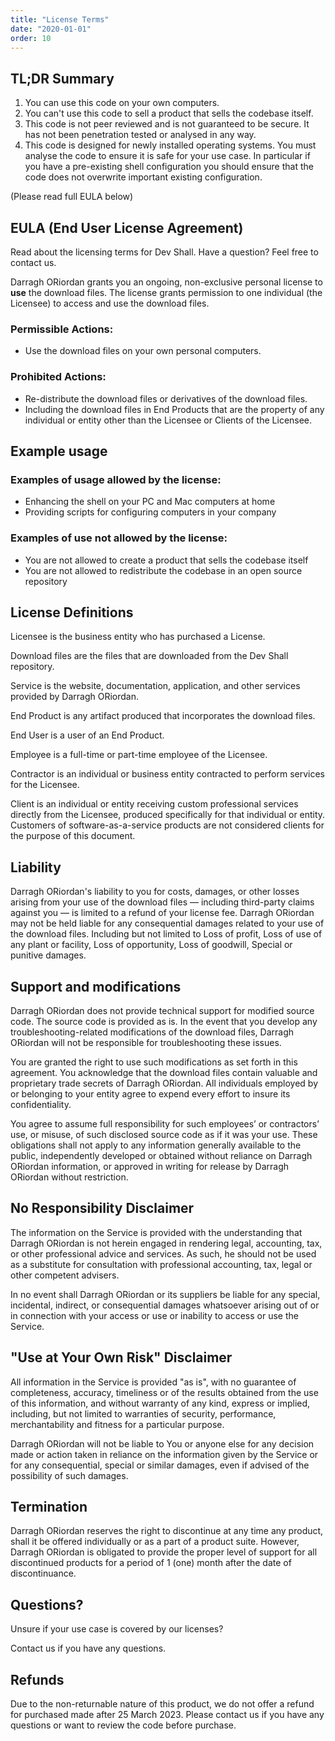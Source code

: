 ```yaml
---
title: "License Terms"
date: "2020-01-01"
order: 10
---
```


## TL;DR Summary

1. You can use this code on your own computers.
1. You can't use this code to sell a product that sells the codebase itself.
1. This code is not peer reviewed and is not guaranteed to be secure. It has not been penetration tested or analysed in any way.
1. This code is designed for newly installed operating systems. You must analyse the code to ensure it is safe for your use case. In particular if you have a pre-existing shell configuration you should ensure that the code does not overwrite important existing configuration.

(Please read full EULA below)

## EULA (End User License Agreement)

Read about the licensing terms for Dev Shall. Have a question? Feel free to contact us.

Darragh ORiordan grants you an ongoing, non-exclusive personal license to **use** the download files. The license grants permission to one individual (the Licensee) to access and use the download files.

### Permissible Actions:

-   Use the download files on your own personal computers.

### Prohibited Actions:

-   Re-distribute the download files or derivatives of the download files.
-   Including the download files in End Products that are the property of any individual or entity other than the Licensee or Clients of the Licensee.

## Example usage

### Examples of usage allowed by the license:

-   Enhancing the shell on your PC and Mac computers at home
-   Providing scripts for configuring computers in your company

### Examples of use not allowed by the license:

-   You are not allowed to create a product that sells the codebase itself
-   You are not allowed to redistribute the codebase in an open source repository

## License Definitions

Licensee is the business entity who has purchased a License.

Download files are the files that are downloaded from the Dev Shall repository.

Service is the website, documentation, application, and other services provided by Darragh ORiordan.

End Product is any artifact produced that incorporates the download files.

End User is a user of an End Product.

Employee is a full-time or part-time employee of the Licensee.

Contractor is an individual or business entity contracted to perform services for the Licensee.

Client is an individual or entity receiving custom professional services directly from the Licensee, produced specifically for that individual or entity. Customers of software-as-a-service products are not considered clients for the purpose of this document.

## Liability

Darragh ORiordan's liability to you for costs, damages, or other losses arising from your use of the download files — including third-party claims against you — is limited to a refund of your license fee. Darragh ORiordan may not be held liable for any consequential damages related to your use of the download files. Including but not limited to Loss of profit, Loss of use of any plant or facility, Loss of opportunity, Loss of goodwill, Special or punitive damages.

## Support and modifications

Darragh ORiordan does not provide technical support for modified source code. The source code is provided as is. In the event that you develop any troubleshooting-related modifications of the download files, Darragh ORiordan will not be responsible for troubleshooting these issues.

You are granted the right to use such modifications as set forth in this agreement. You acknowledge that the download files contain valuable and proprietary trade secrets of Darragh ORiordan. All individuals employed by or belonging to your entity agree to expend every effort to insure its confidentiality.

You agree to assume full responsibility for such employees’ or contractors’ use, or misuse, of such disclosed source code as if it was your use. These obligations shall not apply to any information generally available to the public, independently developed or obtained without reliance on Darragh ORiordan information, or approved in writing for release by Darragh ORiordan without restriction.

## No Responsibility Disclaimer

The information on the Service is provided with the understanding that Darragh ORiordan is not herein engaged in rendering legal, accounting, tax, or other professional advice and services. As such, he should not be used as a substitute for consultation with professional accounting, tax, legal or other competent advisers.

In no event shall Darragh ORiordan or its suppliers be liable for any special, incidental, indirect, or consequential damages whatsoever arising out of or in connection with your access or use or inability to access or use the Service.

## "Use at Your Own Risk" Disclaimer

All information in the Service is provided "as is", with no guarantee of completeness, accuracy, timeliness or of the results obtained from the use of this information, and without warranty of any kind, express or implied, including, but not limited to warranties of security, performance, merchantability and fitness for a particular purpose.

Darragh ORiordan will not be liable to You or anyone else for any decision made or action taken in reliance on the information given by the Service or for any consequential, special or similar damages, even if advised of the possibility of such damages.

## Termination

Darragh ORiordan reserves the right to discontinue at any time any product, shall it be offered individually or as a part of a product suite. However, Darragh ORiordan is obligated to provide the proper level of support for all discontinued products for a period of 1 (one) month after the date of discontinuance.

## Questions?

Unsure if your use case is covered by our licenses?

Contact us if you have any questions.

## Refunds

Due to the non-returnable nature of this product, we do not offer a refund for purchased made after 25 March 2023. Please contact us if you have any questions or want to review the code before purchase.
